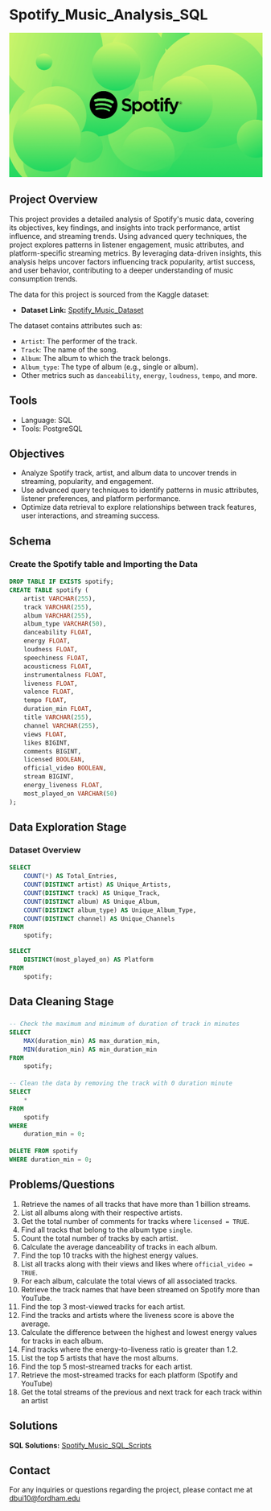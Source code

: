 # Spotify_Music_Analysis_SQL

![](https://github.com/DQuanBui/Spotify_Music_Analysis_SQL/blob/main/logo.jpg)

## Project Overview
This project provides a detailed analysis of Spotify's music data, covering its objectives, key findings, and insights into track performance, artist influence, and streaming trends. Using advanced query techniques, the project explores patterns in listener engagement, music attributes, and platform-specific streaming metrics. By leveraging data-driven insights, this analysis helps uncover factors influencing track popularity, artist success, and user behavior, contributing to a deeper understanding of music consumption trends.

The data for this project is sourced from the Kaggle dataset:
- **Dataset Link:** [Spotify_Music_Dataset](https://www.kaggle.com/datasets/sanjanchaudhari/spotify-dataset)

The dataset contains attributes such as:
- `Artist`: The performer of the track.
- `Track`: The name of the song.
- `Album`: The album to which the track belongs.
- `Album_type`: The type of album (e.g., single or album).
- Other metrics such as `danceability`, `energy`, `loudness`, `tempo`, and more.

## Tools 
- Language: SQL
- Tools: PostgreSQL

## Objectives
- Analyze Spotify track, artist, and album data to uncover trends in streaming, popularity, and engagement.
- Use advanced query techniques to identify patterns in music attributes, listener preferences, and platform performance.
- Optimize data retrieval to explore relationships between track features, user interactions, and streaming success.

## Schema
### Create the Spotify table and Importing the Data
```sql
DROP TABLE IF EXISTS spotify;
CREATE TABLE spotify (
    artist VARCHAR(255),
    track VARCHAR(255),
    album VARCHAR(255),
    album_type VARCHAR(50),
    danceability FLOAT,
    energy FLOAT,
    loudness FLOAT,
    speechiness FLOAT,
    acousticness FLOAT,
    instrumentalness FLOAT,
    liveness FLOAT,
    valence FLOAT,
    tempo FLOAT,
    duration_min FLOAT,
    title VARCHAR(255),
    channel VARCHAR(255),
    views FLOAT,
    likes BIGINT,
    comments BIGINT,
    licensed BOOLEAN,
    official_video BOOLEAN,
    stream BIGINT,
    energy_liveness FLOAT,
    most_played_on VARCHAR(50)
);
```

## Data Exploration Stage
### Dataset Overview
```sql
SELECT 
	COUNT(*) AS Total_Entries,
	COUNT(DISTINCT artist) AS Unique_Artists,
	COUNT(DISTINCT track) AS Unique_Track,
	COUNT(DISTINCT album) AS Unique_Album,
	COUNT(DISTINCT album_type) AS Unique_Album_Type,
	COUNT(DISTINCT channel) AS Unique_Channels
FROM 
	spotify;
```

``` sql
SELECT 
	DISTINCT(most_played_on) AS Platform
FROM 
	spotify;
``` 

## Data Cleaning Stage
### 
```sql
-- Check the maximum and minimum of duration of track in minutes
SELECT 
	MAX(duration_min) AS max_duration_min,
	MIN(duration_min) AS min_duration_min
FROM 
	spotify;

-- Clean the data by removing the track with 0 duration minute
SELECT
	*
FROM 
	spotify
WHERE
	duration_min = 0;

DELETE FROM spotify
WHERE duration_min = 0;
```

## Problems/Questions

1. Retrieve the names of all tracks that have more than 1 billion streams.
2. List all albums along with their respective artists.
3. Get the total number of comments for tracks where `licensed = TRUE`.
4. Find all tracks that belong to the album type `single`.
5. Count the total number of tracks by each artist.
6. Calculate the average danceability of tracks in each album.
7. Find the top 10 tracks with the highest energy values.
8. List all tracks along with their views and likes where `official_video = TRUE`.
9. For each album, calculate the total views of all associated tracks.
10. Retrieve the track names that have been streamed on Spotify more than YouTube.
11. Find the top 3 most-viewed tracks for each artist.
12. Find the tracks and artists where the liveness score is above the average.
13. Calculate the difference between the highest and lowest energy values for tracks in each album.
14. Find tracks where the energy-to-liveness ratio is greater than 1.2.
15. List the top 5 artists that have the most albums.
16. Find the top 5 most-streamed tracks for each artist.
17. Retrieve the most-streamed tracks for each platform (Spotify and YouTube)
18. Get the total streams of the previous and next track for each track within an artist

## Solutions
**SQL Solutions:** [Spotify_Music_SQL_Scripts](https://github.com/DQuanBui/Spotify_Music_Analysis_SQL/blob/main/Spotify_Music_Analysis.sql)

## Contact
For any inquiries or questions regarding the project, please contact me at dbui10@fordham.edu
